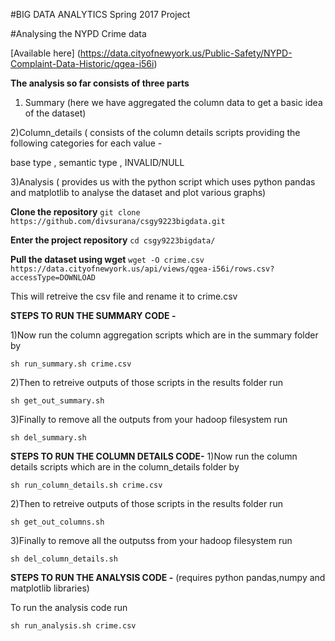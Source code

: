 #BIG DATA ANALYTICS Spring 2017 Project

#Analysing the NYPD Crime data 

[Available here] (https://data.cityofnewyork.us/Public-Safety/NYPD-Complaint-Data-Historic/qgea-i56i)

**The analysis so far consists of three parts**
1) Summary (here we have aggregated the column data to get a basic idea of the dataset)

2)Column_details ( consists of the column details scripts providing the following categories for each value - 

base type , semantic type , INVALID/NULL

3)Analysis ( provides us with the python script which uses python pandas and matplotlib to analyse the dataset and plot various graphs)



**Clone the repository** 
 `git clone https://github.com/divsurana/csgy9223bigdata.git`

**Enter the project repository**
`cd csgy9223bigdata/`

**Pull the dataset using wget** 
`wget -O crime.csv https://data.cityofnewyork.us/api/views/qgea-i56i/rows.csv?accessType=DOWNLOAD`

This will retreive the csv file and rename it to crime.csv


**STEPS TO RUN THE SUMMARY CODE -**

1)Now run the column aggregation scripts which are in the summary folder by 

`sh run_summary.sh crime.csv`

2)Then to retreive outputs of those scripts in the results folder run

`sh get_out_summary.sh`

3)Finally to remove all the outputs from your hadoop filesystem run 

`sh del_summary.sh`

**STEPS TO RUN THE COLUMN DETAILS CODE-** 
1)Now run the column details scripts which are in the column_details folder by 

`sh run_column_details.sh crime.csv`

2)Then to retreive outputs of those scripts in the results folder run

`sh get_out_columns.sh`

3)Finally to remove all the outputss from your hadoop filesystem run

`sh del_column_details.sh`


**STEPS TO RUN THE ANALYSIS CODE -**
(requires python pandas,numpy and matplotlib libraries)

To run the analysis code run 

`sh run_analysis.sh crime.csv`

